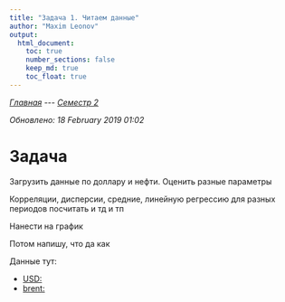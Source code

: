 ```yaml
---
title: "Задача 1. Читаем данные"
author: "Maxim Leonov"
output: 
  html_document:
    toc: true
    number_sections: false
    keep_md: true
    toc_float: true
---
```


*[Главная](http://leonovmx.github.io/info/index.html) --- [Семестр 2](./index.html)*

*Обновлено: 18 February 2019 01:02*

# Задача

Загрузить данные по доллару и нефти. Оценить разные параметры

Корреляции, дисперсии, средние, линейную регрессию для разных периодов посчитать
и тд и тп

Нанести на график

Потом напишу, что да как

Данные тут:

- [USD:](https://github.com/leonovmx/info/raw/gh-pages/s2/USD.csv)
- [brent:](https://github.com/leonovmx/info/raw/gh-pages/s2/brent.csv)



